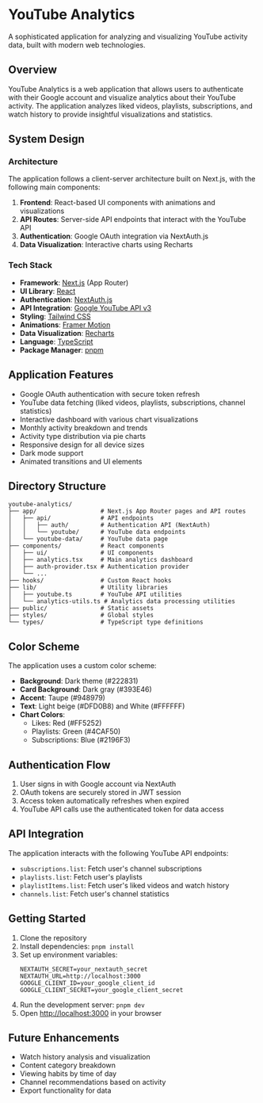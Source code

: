 # YouTube Analytics

A sophisticated application for analyzing and visualizing YouTube activity data, built with modern web technologies.

## Overview

YouTube Analytics is a web application that allows users to authenticate with their Google account and visualize analytics about their YouTube activity. The application analyzes liked videos, playlists, subscriptions, and watch history to provide insightful visualizations and statistics.

## System Design

### Architecture

The application follows a client-server architecture built on Next.js, with the following main components:

1. **Frontend**: React-based UI components with animations and visualizations
2. **API Routes**: Server-side API endpoints that interact with the YouTube API
3. **Authentication**: Google OAuth integration via NextAuth.js
4. **Data Visualization**: Interactive charts using Recharts

### Tech Stack

- **Framework**: [Next.js](https://nextjs.org/) (App Router)
- **UI Library**: [React](https://reactjs.org/)
- **Authentication**: [NextAuth.js](https://next-auth.js.org/)
- **API Integration**: [Google YouTube API v3](https://developers.google.com/youtube/v3)
- **Styling**: [Tailwind CSS](https://tailwindcss.com/)
- **Animations**: [Framer Motion](https://www.framer.com/motion/)
- **Data Visualization**: [Recharts](https://recharts.org/)
- **Language**: [TypeScript](https://www.typescriptlang.org/)
- **Package Manager**: [pnpm](https://pnpm.io/)

## Application Features

- Google OAuth authentication with secure token refresh
- YouTube data fetching (liked videos, playlists, subscriptions, channel statistics)
- Interactive dashboard with various chart visualizations
- Monthly activity breakdown and trends
- Activity type distribution via pie charts
- Responsive design for all device sizes
- Dark mode support
- Animated transitions and UI elements

## Directory Structure

```
youtube-analytics/
├── app/                  # Next.js App Router pages and API routes
│   ├── api/              # API endpoints
│   │   ├── auth/         # Authentication API (NextAuth)
│   │   └── youtube/      # YouTube data endpoints
│   └── youtube-data/     # YouTube data page
├── components/           # React components
│   ├── ui/               # UI components
│   ├── analytics.tsx     # Main analytics dashboard
│   ├── auth-provider.tsx # Authentication provider
│   └── ...
├── hooks/                # Custom React hooks
├── lib/                  # Utility libraries
│   ├── youtube.ts        # YouTube API utilities
│   └── analytics-utils.ts # Analytics data processing utilities
├── public/               # Static assets
├── styles/               # Global styles
└── types/                # TypeScript type definitions
```

## Color Scheme

The application uses a custom color scheme:
- **Background**: Dark theme (#222831)
- **Card Background**: Dark gray (#393E46)
- **Accent**: Taupe (#948979)
- **Text**: Light beige (#DFD0B8) and White (#FFFFFF)
- **Chart Colors**:
  - Likes: Red (#FF5252)
  - Playlists: Green (#4CAF50)
  - Subscriptions: Blue (#2196F3)

## Authentication Flow

1. User signs in with Google account via NextAuth
2. OAuth tokens are securely stored in JWT session
3. Access token automatically refreshes when expired
4. YouTube API calls use the authenticated token for data access

## API Integration

The application interacts with the following YouTube API endpoints:
- `subscriptions.list`: Fetch user's channel subscriptions
- `playlists.list`: Fetch user's playlists
- `playlistItems.list`: Fetch user's liked videos and watch history
- `channels.list`: Fetch user's channel statistics

## Getting Started

1. Clone the repository
2. Install dependencies: `pnpm install`
3. Set up environment variables:
   ```
   NEXTAUTH_SECRET=your_nextauth_secret
   NEXTAUTH_URL=http://localhost:3000
   GOOGLE_CLIENT_ID=your_google_client_id
   GOOGLE_CLIENT_SECRET=your_google_client_secret
   ```
4. Run the development server: `pnpm dev`
5. Open [http://localhost:3000](http://localhost:3000) in your browser

## Future Enhancements

- Watch history analysis and visualization
- Content category breakdown
- Viewing habits by time of day
- Channel recommendations based on activity
- Export functionality for data